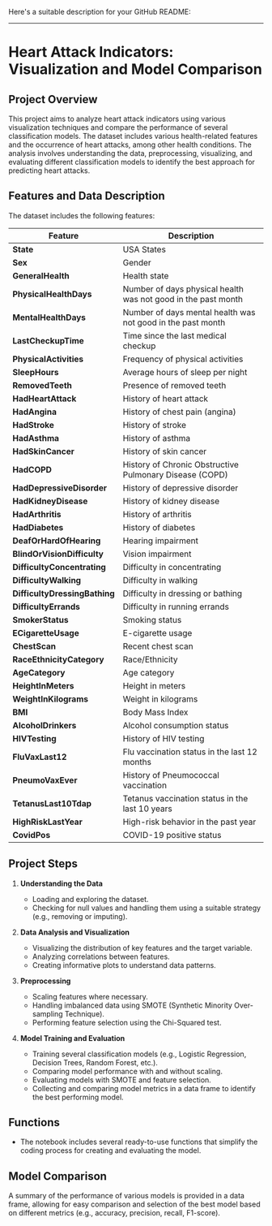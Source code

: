 Here's a suitable description for your GitHub README:

---

# Heart Attack Indicators: Visualization and Model Comparison

## Project Overview

This project aims to analyze heart attack indicators using various visualization techniques and compare the performance of several classification models. The dataset includes various health-related features and the occurrence of heart attacks, among other health conditions. The analysis involves understanding the data, preprocessing, visualizing, and evaluating different classification models to identify the best approach for predicting heart attacks.

## Features and Data Description

The dataset includes the following features:

| **Feature**                   | **Description**                                                                                 |
|-------------------------------|-------------------------------------------------------------------------------------------------|
| **State**                     | USA States                                                                                      |
| **Sex**                       | Gender                                                                                          |
| **GeneralHealth**             | Health state                                                                                    |
| **PhysicalHealthDays**        | Number of days physical health was not good in the past month                                   |
| **MentalHealthDays**          | Number of days mental health was not good in the past month                                     |
| **LastCheckupTime**           | Time since the last medical checkup                                                             |
| **PhysicalActivities**        | Frequency of physical activities                                                                |
| **SleepHours**                | Average hours of sleep per night                                                                |
| **RemovedTeeth**              | Presence of removed teeth                                                                       |
| **HadHeartAttack**            | History of heart attack                                                                         |
| **HadAngina**                 | History of chest pain (angina)                                                                  |
| **HadStroke**                 | History of stroke                                                                               |
| **HadAsthma**                 | History of asthma                                                                               |
| **HadSkinCancer**             | History of skin cancer                                                                          |
| **HadCOPD**                   | History of Chronic Obstructive Pulmonary Disease (COPD)                                         |
| **HadDepressiveDisorder**     | History of depressive disorder                                                                  |
| **HadKidneyDisease**          | History of kidney disease                                                                       |
| **HadArthritis**              | History of arthritis                                                                            |
| **HadDiabetes**               | History of diabetes                                                                             |
| **DeafOrHardOfHearing**       | Hearing impairment                                                                              |
| **BlindOrVisionDifficulty**   | Vision impairment                                                                               |
| **DifficultyConcentrating**   | Difficulty in concentrating                                                                     |
| **DifficultyWalking**         | Difficulty in walking                                                                           |
| **DifficultyDressingBathing** | Difficulty in dressing or bathing                                                               |
| **DifficultyErrands**         | Difficulty in running errands                                                                   |
| **SmokerStatus**              | Smoking status                                                                                  |
| **ECigaretteUsage**           | E-cigarette usage                                                                               |
| **ChestScan**                 | Recent chest scan                                                                               |
| **RaceEthnicityCategory**     | Race/Ethnicity                                                                                  |
| **AgeCategory**               | Age category                                                                                    |
| **HeightInMeters**            | Height in meters                                                                                |
| **WeightInKilograms**         | Weight in kilograms                                                                             |
| **BMI**                       | Body Mass Index                                                                                 |
| **AlcoholDrinkers**           | Alcohol consumption status                                                                      |
| **HIVTesting**                | History of HIV testing                                                                          |
| **FluVaxLast12**              | Flu vaccination status in the last 12 months                                                    |
| **PneumoVaxEver**             | History of Pneumococcal vaccination                                                             |
| **TetanusLast10Tdap**         | Tetanus vaccination status in the last 10 years                                                 |
| **HighRiskLastYear**          | High-risk behavior in the past year                                                             |
| **CovidPos**                  | COVID-19 positive status                                                                        |

## Project Steps

1. **Understanding the Data**
   - Loading and exploring the dataset.
   - Checking for null values and handling them using a suitable strategy (e.g., removing or imputing).

2. **Data Analysis and Visualization**
   - Visualizing the distribution of key features and the target variable.
   - Analyzing correlations between features.
   - Creating informative plots to understand data patterns.

3. **Preprocessing**
   - Scaling features where necessary.
   - Handling imbalanced data using SMOTE (Synthetic Minority Over-sampling Technique).
   - Performing feature selection using the Chi-Squared test.

4. **Model Training and Evaluation**
   - Training several classification models (e.g., Logistic Regression, Decision Trees, Random Forest, etc.).
   - Comparing model performance with and without scaling.
   - Evaluating models with SMOTE and feature selection.
   - Collecting and comparing model metrics in a data frame to identify the best performing model.

## Functions
   - The notebook includes several ready-to-use functions that simplify the coding process for creating and evaluating the model.

## Model Comparison

A summary of the performance of various models is provided in a data frame, allowing for easy comparison and selection of the best model based on different metrics (e.g., accuracy, precision, recall, F1-score).

